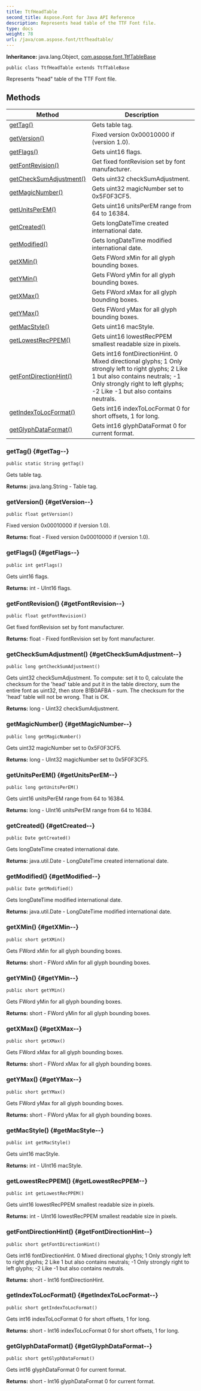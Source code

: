 ```yaml
---
title: TtfHeadTable
second_title: Aspose.Font for Java API Reference
description: Represents head table of the TTF Font file.
type: docs
weight: 78
url: /java/com.aspose.font/ttfheadtable/
---
```

**Inheritance:**
java.lang.Object, [com.aspose.font.TtfTableBase](../../com.aspose.font/ttftablebase)
```
public class TtfHeadTable extends TtfTableBase
```

Represents "head" table of the TTF Font file.
## Methods

| Method | Description |
| --- | --- |
| [getTag()](#getTag--) | Gets table tag. |
| [getVersion()](#getVersion--) | Fixed version 0x00010000 if (version 1.0). |
| [getFlags()](#getFlags--) | Gets uint16 flags. |
| [getFontRevision()](#getFontRevision--) | Get fixed fontRevision set by font manufacturer. |
| [getCheckSumAdjustment()](#getCheckSumAdjustment--) | Gets uint32 checkSumAdjustment. |
| [getMagicNumber()](#getMagicNumber--) | Gets uint32 magicNumber set to 0x5F0F3CF5. |
| [getUnitsPerEM()](#getUnitsPerEM--) | Gets uint16 unitsPerEM range from 64 to 16384. |
| [getCreated()](#getCreated--) | Gets longDateTime created international date. |
| [getModified()](#getModified--) | Gets longDateTime modified international date. |
| [getXMin()](#getXMin--) | Gets FWord xMin for all glyph bounding boxes. |
| [getYMin()](#getYMin--) | Gets FWord yMin for all glyph bounding boxes. |
| [getXMax()](#getXMax--) | Gets FWord xMax for all glyph bounding boxes. |
| [getYMax()](#getYMax--) | Gets FWord yMax for all glyph bounding boxes. |
| [getMacStyle()](#getMacStyle--) | Gets uint16 macStyle. |
| [getLowestRecPPEM()](#getLowestRecPPEM--) | Gets uint16 lowestRecPPEM smallest readable size in pixels. |
| [getFontDirectionHint()](#getFontDirectionHint--) | Gets int16 fontDirectionHint. 0 Mixed directional glyphs; 1 Only strongly left to right glyphs; 2 Like 1 but also contains neutrals; -1 Only strongly right to left glyphs; -2 Like -1 but also contains neutrals. |
| [getIndexToLocFormat()](#getIndexToLocFormat--) | Gets int16 indexToLocFormat 0 for short offsets, 1 for long. |
| [getGlyphDataFormat()](#getGlyphDataFormat--) | Gets int16 glyphDataFormat 0 for current format. |
### getTag() {#getTag--}
```
public static String getTag()
```


Gets table tag.

**Returns:**
java.lang.String - Table tag.
### getVersion() {#getVersion--}
```
public float getVersion()
```


Fixed version 0x00010000 if (version 1.0).

**Returns:**
float - Fixed version 0x00010000 if (version 1.0).
### getFlags() {#getFlags--}
```
public int getFlags()
```


Gets uint16 flags.

**Returns:**
int - UInt16 flags.
### getFontRevision() {#getFontRevision--}
```
public float getFontRevision()
```


Get fixed fontRevision set by font manufacturer.

**Returns:**
float - Fixed fontRevision set by font manufacturer.
### getCheckSumAdjustment() {#getCheckSumAdjustment--}
```
public long getCheckSumAdjustment()
```


Gets uint32 checkSumAdjustment. To compute: set it to 0, calculate the checksum for the 'head' table and put it in the table directory, sum the entire font as uint32, then store B1B0AFBA - sum. The checksum for the 'head' table will not be wrong. That is OK.

**Returns:**
long - Uint32 checkSumAdjustment.
### getMagicNumber() {#getMagicNumber--}
```
public long getMagicNumber()
```


Gets uint32 magicNumber set to 0x5F0F3CF5.

**Returns:**
long - UInt32 magicNumber set to 0x5F0F3CF5.
### getUnitsPerEM() {#getUnitsPerEM--}
```
public long getUnitsPerEM()
```


Gets uint16 unitsPerEM range from 64 to 16384.

**Returns:**
long - UInt16 unitsPerEM range from 64 to 16384.
### getCreated() {#getCreated--}
```
public Date getCreated()
```


Gets longDateTime created international date.

**Returns:**
java.util.Date - LongDateTime created international date.
### getModified() {#getModified--}
```
public Date getModified()
```


Gets longDateTime modified international date.

**Returns:**
java.util.Date - LongDateTime modified international date.
### getXMin() {#getXMin--}
```
public short getXMin()
```


Gets FWord xMin for all glyph bounding boxes.

**Returns:**
short - FWord xMin for all glyph bounding boxes.
### getYMin() {#getYMin--}
```
public short getYMin()
```


Gets FWord yMin for all glyph bounding boxes.

**Returns:**
short - FWord yMin for all glyph bounding boxes.
### getXMax() {#getXMax--}
```
public short getXMax()
```


Gets FWord xMax for all glyph bounding boxes.

**Returns:**
short - FWord xMax for all glyph bounding boxes.
### getYMax() {#getYMax--}
```
public short getYMax()
```


Gets FWord yMax for all glyph bounding boxes.

**Returns:**
short - FWord yMax for all glyph bounding boxes.
### getMacStyle() {#getMacStyle--}
```
public int getMacStyle()
```


Gets uint16 macStyle.

**Returns:**
int - UInt16 macStyle.
### getLowestRecPPEM() {#getLowestRecPPEM--}
```
public int getLowestRecPPEM()
```


Gets uint16 lowestRecPPEM smallest readable size in pixels.

**Returns:**
int - UInt16 lowestRecPPEM smallest readable size in pixels.
### getFontDirectionHint() {#getFontDirectionHint--}
```
public short getFontDirectionHint()
```


Gets int16 fontDirectionHint. 0 Mixed directional glyphs; 1 Only strongly left to right glyphs; 2 Like 1 but also contains neutrals; -1 Only strongly right to left glyphs; -2 Like -1 but also contains neutrals.

**Returns:**
short - Int16 fontDirectionHint.
### getIndexToLocFormat() {#getIndexToLocFormat--}
```
public short getIndexToLocFormat()
```


Gets int16 indexToLocFormat 0 for short offsets, 1 for long.

**Returns:**
short - Int16 indexToLocFormat 0 for short offsets, 1 for long.
### getGlyphDataFormat() {#getGlyphDataFormat--}
```
public short getGlyphDataFormat()
```


Gets int16 glyphDataFormat 0 for current format.

**Returns:**
short - Int16 glyphDataFormat 0 for current format.
